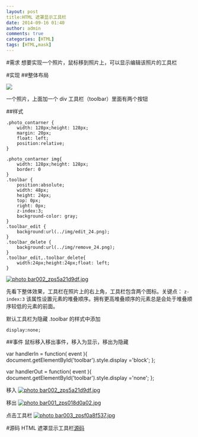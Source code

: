 ```yaml
---
layout: post
title:HTML 遮罩显示工具栏 
date: 2014-09-16 01:40
author: admin
comments: true
categories: [HTML]
tags: [HTML,mask]
---
```


#需求
想要实现一个照片，鼠标移到照片上，可以显示编辑该照片的工具栏

#实现
##整体布局
	  <div id="photo_id" class="photo_contarner" onmouseover="handlerIn( event )" onmouseout="handlerOut( event )">
	        <a href="javascript:void(0);" onclick="alert('我是底图');" >
	            <img  src="img/wl_white.png"  />
	            <div class="toolbar" name="toolbar" id="toolbar">
	                <a href="javascript:void(0);" class="toolbar_edit" onclick="alert('编辑一把');"  >
	                </a>
	                <a href="javascript:void(0);" class="toolbar_delete" onclick="alert('删了吧');" >
	                </a>
	            </div>
	        </a>
	    </div>

一个照片，上面加一个 div 工具栏（toolbar）里面有两个按钮

##样式

	.photo_contarner {
	    width: 128px;height: 128px;
	    margin: 20px;
	    float: left;
	    position:relative;
	}
	
	.photo_contarner img{
	    width: 128px;height: 128px;
	    border: 0
	}
	.toolbar {
	    position:absolute;
	    width: 48px;
	    height: 24px;
	    top: 0px;
	    right: 0px;
	    z-index:3;
	    background-color: gray;
	}
	.toolbar_edit {
	    background:url(../img/edit_24.png);
	}
	.toolbar_delete {
	    background:url(../img/remove_24.png);
	}
	.toolbar_edit,.toolbar_delete{
	    width:24px;height:24px;float: left;
	}

<a href="http://s1288.photobucket.com/user/waylau/media/waylau%20blog/bar002_zps5a21d9df.jpg.html" target="_blank"><img src="http://i1288.photobucket.com/albums/b484/waylau/waylau%20blog/bar002_zps5a21d9df.jpg" border="0" alt=" photo bar002_zps5a21d9df.jpg"/></a>

先看下整体效果，工具栏在照片上的右上角，工具栏包含两个图标。关键点： `z-index:3` 该属性设置元素的堆叠顺序。拥有更高堆叠顺序的元素总是会处于堆叠顺序较低的元素的前面。

默认工具栏为隐藏 .toolbar 的样式中添加

    display:none;

##事件
鼠标移入移出事件，移入为显示，移出为隐藏

var handlerIn = function( event ){
    document.getElementById('toolbar').style.display ='block';
};

var handlerOut = function( event ){
    document.getElementById('toolbar').style.display ='none';
};

移入
<a href="http://s1288.photobucket.com/user/waylau/media/waylau%20blog/bar002_zps5a21d9df.jpg.html" target="_blank"><img src="http://i1288.photobucket.com/albums/b484/waylau/waylau%20blog/bar002_zps5a21d9df.jpg" border="0" alt=" photo bar002_zps5a21d9df.jpg"/></a>

移出
<a href="http://s1288.photobucket.com/user/waylau/media/waylau%20blog/bar001_zps018d0a02.jpg.html" target="_blank"><img src="http://i1288.photobucket.com/albums/b484/waylau/waylau%20blog/bar001_zps018d0a02.jpg" border="0" alt=" photo bar001_zps018d0a02.jpg"/></a>

点击工具栏
<a href="http://s1288.photobucket.com/user/waylau/media/waylau%20blog/bar003_zpsf0a8f537.jpg.html" target="_blank"><img src="http://i1288.photobucket.com/albums/b484/waylau/waylau%20blog/bar003_zpsf0a8f537.jpg" border="0" alt=" photo bar003_zpsf0a8f537.jpg"/></a>

#源码
HTML 遮罩显示工具栏[源码](https://github.com/waylau/html-css-demo/blob/master/MaskDisplay.html)
